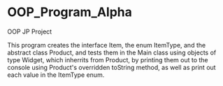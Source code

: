 # OOP_Program_Alpha
OOP JP Project

This program creates the interface Item, the enum ItemType, and the abstract class Product, and tests them in the Main class using objects of type Widget, which inherrits from Product, by printing them out to the console using Product's overridden toString method, as well as print out each value in the ItemType enum.
